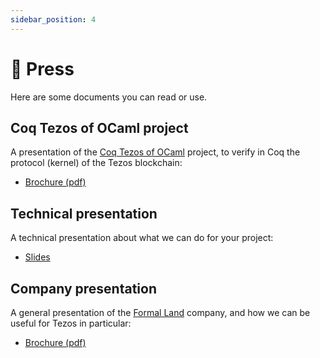 ```yaml
---
sidebar_position: 4
---
```

# 📜 Press
Here are some documents you can read or use.

## Coq Tezos of OCaml project
A presentation of the [Coq Tezos of OCaml](https://nomadic-labs.gitlab.io/coq-tezos-of-ocaml/) project, to verify in Coq the protocol (kernel) of the Tezos blockchain:
* [Brochure (pdf)](press/brochure-coq-tezos-of-ocaml.pdf)

## Technical presentation
A technical presentation about what we can do for your project:
* [Slides](https://formal.land/technical-presentation/)

## Company presentation
A general presentation of the [Formal Land](/) company, and how we can be useful for Tezos in particular:
* [Brochure (pdf)](press/brochure-formal-land.pdf)
